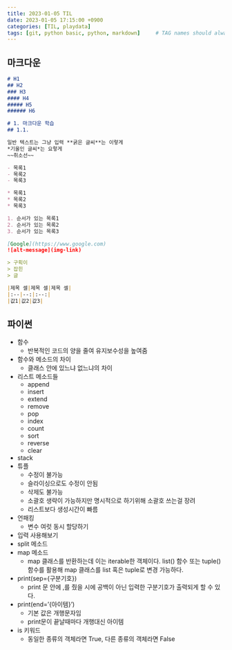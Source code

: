 ```yaml
---
title: 2023-01-05 TIL
date: 2023-01-05 17:15:00 +0900
categories: [TIL, playdata]
tags: [git, python basic, python, markdown]     # TAG names should always be lowercase
---
```

## 마크다운

```markdown
# H1
## H2
### H3
#### H4
##### H5
###### H6

# 1. 마크다운 학습
## 1.1.

일반 텍스트는 그냥 입력 **굵은 글씨**는 이렇게   
*기울인 글씨*는 요렇게   
~~취소선~~

- 목록1
- 목록2
- 목록3

* 목록1
* 목록2
* 목록3

1. 순서가 있는 목록1
2. 순서가 있는 목록2
3. 순서가 있는 목록3

[Google](https://www.google.com)
![alt-message](img-link)

> 구획이   
> 잡힌   
> 글

|제목 셀|제목 셀|제목 셀|
|:--|--:|:--:|
|값1|값2|값3|
```


## 파이썬

- 함수
    - 반복적인 코드의 양을 줄여 유지보수성을 높여줌
- 함수와 메소드의 차이
    - 클래스 안에 있느냐 없느냐의 차이
- 리스트 메소드들
    - append
    - insert
    - extend
    - remove
    - pop
    - index
    - count
    - sort
    - reverse
    - clear
- stack
- 튜플
    - 수정이 불가능
    - 슬라이싱으로도 수정이 안됨
    - 삭제도 불가능
    - 소괄호 생략이 가능하지만 명시적으로 하기위해 소괄호 쓰는걸 장려
    - 리스트보다 생성시간이 빠름
- 언패킹
    - 변수 여럿 동시 할당하기
- 입력 사용해보기
- split 메소드
- map 메소드
    - map 클래스를 반환하는데 이는 iterable한 객체이다. list() 함수 또는 tuple()함수를 활용해 map 클래스를 list 혹은 tuple로 변경 가능하다.
- print(sep={구분기호})
    - print 문 안에 ,를 줬을 시에 공백이 아닌 입력한 구분기호가 출력되게 할 수 있다.
- print(end=’{아이템}’)
    - 기본 값은 개행문자임
    - print문이 끝날때마다 개행대신 아이템
- is 키워드
    - 동일한 종류의 객체라면 True, 다른 종류의 객체라면 False